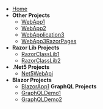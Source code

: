 - [Home](/)
- **Other Projects**
  - [WebApp1](WebApp1.md)
  - [WebApp2](WebApp2.md)
  - [WebApplication3](WebApplication3.md)
  - [WebApp3RazorPages](WebApp3RazorPages.md)
- **Razor Lib Projects**
  - [RazorClassLib1](RazorClassLib1.md)
  - [RazorClassLib2](RazorClassLib2.md)
- **.Net5 Projects**
  - [Net5WebApi](Net5WebApi.md)
- **Blazor Projects**
  - [BlazorApp1](BlazorApp1.md)
  **GraphQL Projects**
  - [GraphQLDemo1](GraphQLDemo1.md)
  - [GraphQLDemo2](GraphQLDemo2.md)